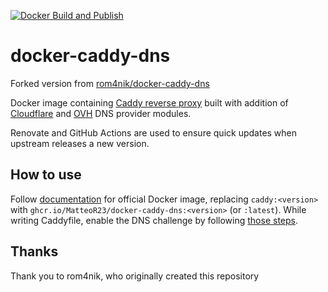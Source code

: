 [![Docker Build and Publish](https://github.com/MatteoR23/docker-caddy-ovh-crowdsec-geoip/actions/workflows/cicd.yml/badge.svg)](https://github.com/MatteoR23/docker-caddy-ovh-crowdsec-geoip/actions/workflows/cicd.yml)

# docker-caddy-dns

Forked version from [rom4nik/docker-caddy-dns](https://github.com/rom4nik/docker-caddy-dns)

Docker image containing [Caddy reverse proxy](https://caddyserver.com/) built with addition of [Cloudflare](https://github.com/caddy-dns/cloudflare) and [OVH](https://github.com/caddy-dns/ovh) DNS provider modules.

Renovate and GitHub Actions are used to ensure quick updates when upstream releases a new version.

## How to use
Follow [documentation](https://hub.docker.com/_/caddy) for official Docker image, replacing `caddy:<version>` with `ghcr.io/MatteoR23/docker-caddy-dns:<version>` (or `:latest`). While writing Caddyfile, enable the DNS challenge by following [those steps](https://caddy.community/t/how-to-use-dns-provider-modules-in-caddy-2/8148#enabling-the-dns-challenge-5).

## Thanks
Thank you to rom4nik, who originally created this repository
